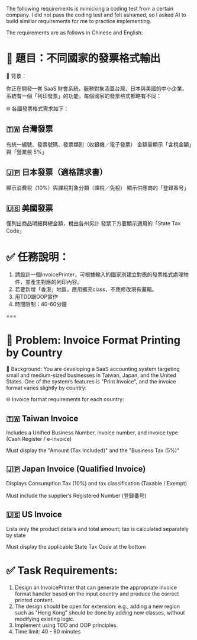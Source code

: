 The following requirements is mimicking a coding test from a certain company. I did not pass the coding test and felt ashamed, so I asked AI to build similiar requirements for me to practice implementing.

The requirements are as follows in Chinese and English:

# 📌 題目：不同國家的發票格式輸出

🏢 背景：

你正在開發一套 SaaS 財會系統，服務對象涵蓋台灣、日本與美國的中小企業。
系統有一個「列印發票」的功能，每個國家的發票格式都略有不同：

🌐 各國發票格式需求如下：
## 🇹🇼 台灣發票

有統一編號、發票號碼、發票類別（收銀機／電子發票）
金額需顯示「含稅金額」與「營業稅 5%」

## 🇯🇵 日本發票（適格請求書）

顯示消費稅（10%）與課稅對象分類（課稅／免稅）
顯示供應商的「登録番号」

## 🇺🇸 美國發票
僅列出商品明細與總金額，稅由各州另計
發票下方要顯示適用的「State Tax Code」

# ✅ 任務說明：

1. 請設計一個InvoicePrinter，可根據輸入的國家別建立對應的發票格式處理物件，並產生對應的列印內容。
2. 若要新增「香港」地區，應用擴充class，不應修改現有邏輯。
3. 用TDD跟OOP實作
4. 時間限制：40-60分鐘

===

# 📌 Problem: Invoice Format Printing by Country

🏢 Background:
You are developing a SaaS accounting system targeting small and medium-sized businesses in Taiwan, Japan, and the United States. One of the system’s features is "Print Invoice", and the invoice format varies slightly by country:

🌐 Invoice format requirements for each country:

## 🇹🇼 Taiwan Invoice

Includes a Unified Business Number, invoice number, and invoice type (Cash Register / e-Invoice)

Must display the "Amount (Tax Included)" and the "Business Tax (5%)"

## 🇯🇵 Japan Invoice (Qualified Invoice)

Displays Consumption Tax (10%) and tax classification (Taxable / Exempt)

Must include the supplier’s Registered Number (登録番号)

## 🇺🇸 US Invoice

Lists only the product details and total amount; tax is calculated separately by state

Must display the applicable State Tax Code at the bottom

# ✅ Task Requirements:

1. Design an InvoicePrinter that can generate the appropriate invoice format handler based on the input country and produce the correct printed content.
2. The design should be open for extension: e.g., adding a new region such as "Hong Kong" should be done by adding new classes, without modifying existing logic.
3. Implement using TDD and OOP principles.
4. Time limit: 40 - 60 minutes
